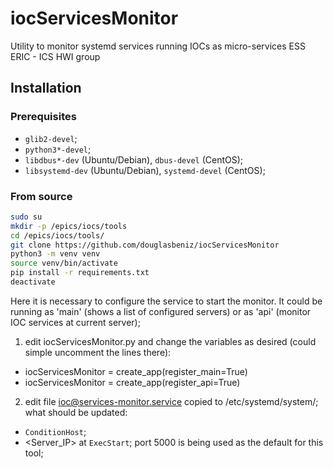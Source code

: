 # iocServicesMonitor
Utility to monitor systemd services running IOCs as micro-services
ESS ERIC - ICS HWI group

## Installation

### Prerequisites

* `glib2-devel`;
* `python3*-devel`;
* `libdbus*-dev` (Ubuntu/Debian), `dbus-devel` (CentOS);
* `libsystemd-dev` (Ubuntu/Debian), `systemd-devel` (CentOS);

### From source

```sh
sudo su
mkdir -p /epics/iocs/tools
cd /epics/iocs/tools/
git clone https://github.com/douglasbeniz/iocServicesMonitor
python3 -m venv venv
source venv/bin/activate
pip install -r requirements.txt
deactivate
```

Here it is necessary to configure the service to start the monitor. It could be running as 'main' (shows a list of configured servers) or as 'api' (monitor IOC services at current server);

1. edit iocServicesMonitor.py and change the variables as desired (could simple uncomment the lines there):
- iocServicesMonitor = create_app(register_main=True)
- iocServicesMonitor = create_app(register_api=True)
2. edit file ioc@services-monitor.service copied to /etc/systemd/system/; what should be updated:
- `ConditionHost`;
- <Server_IP> at `ExecStart`; port 5000 is being used as the default for this tool;

